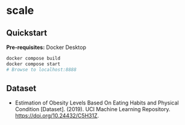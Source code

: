 # scale

## Quickstart

**Pre-requisites:** Docker Desktop

```sh
docker compose build
docker compose start
# Browse to localhost:8888
```

## Dataset

* Estimation of Obesity Levels Based On Eating Habits and Physical Condition  [Dataset]. (2019). UCI Machine Learning Repository. https://doi.org/10.24432/C5H31Z.
